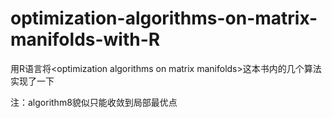 # optimization-algorithms-on-matrix-manifolds-with-R
用R语言将&lt;optimization algorithms on matrix manifolds>这本书内的几个算法实现了一下

注：algorithm8貌似只能收敛到局部最优点
